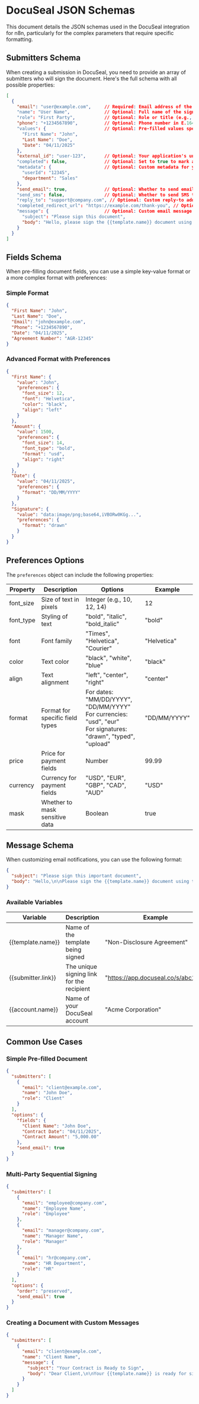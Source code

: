 # DocuSeal JSON Schemas

This document details the JSON schemas used in the DocuSeal integration for n8n, particularly for the complex parameters that require specific formatting.

## Submitters Schema

When creating a submission in DocuSeal, you need to provide an array of submitters who will sign the document. Here's the full schema with all possible properties:

```json
[
  {
    "email": "user@example.com",     // Required: Email address of the signer
    "name": "User Name",             // Optional: Full name of the signer
    "role": "First Party",           // Optional: Role or title (e.g., "Signer", "Approver", "Client")
    "phone": "+1234567890",          // Optional: Phone number in E.164 format for SMS notifications
    "values": {                      // Optional: Pre-filled values specific to this submitter
      "First Name": "John",
      "Last Name": "Doe",
      "Date": "04/11/2025"
    },
    "external_id": "user-123",       // Optional: Your application's unique identifier
    "completed": false,              // Optional: Set to true to mark as auto-signed
    "metadata": {                    // Optional: Custom metadata for your application
      "userId": "12345",
      "department": "Sales"
    },
    "send_email": true,              // Optional: Whether to send email to this submitter
    "send_sms": false,               // Optional: Whether to send SMS to this submitter
    "reply_to": "support@company.com", // Optional: Custom reply-to address for notifications
    "completed_redirect_url": "https://example.com/thank-you", // Optional: Custom redirect URL
    "message": {                     // Optional: Custom email message
      "subject": "Please sign this document",
      "body": "Hello, please sign the {{template.name}} document using this link: {{submitter.link}}"
    }
  }
]
```

## Fields Schema

When pre-filling document fields, you can use a simple key-value format or a more complex format with preferences:

### Simple Format

```json
{
  "First Name": "John",
  "Last Name": "Doe",
  "Email": "john@example.com",
  "Phone": "+1234567890",
  "Date": "04/11/2025",
  "Agreement Number": "AGR-12345"
}
```

### Advanced Format with Preferences

```json
{
  "First Name": {
    "value": "John",
    "preferences": {
      "font_size": 12,
      "font": "Helvetica",
      "color": "black",
      "align": "left"
    }
  },
  "Amount": {
    "value": 1500,
    "preferences": {
      "font_size": 14,
      "font_type": "bold",
      "format": "usd",
      "align": "right"
    }
  },
  "Date": {
    "value": "04/11/2025",
    "preferences": {
      "format": "DD/MM/YYYY"
    }
  },
  "Signature": {
    "value": "data:image/png;base64,iVBORw0KGg...",
    "preferences": {
      "format": "drawn"
    }
  }
}
```

## Preferences Options

The `preferences` object can include the following properties:

| Property   | Description                           | Options                                    | Example           |
|------------|---------------------------------------|--------------------------------------------|-------------------|
| font_size  | Size of text in pixels                | Integer (e.g., 10, 12, 14)                | 12                |
| font_type  | Styling of text                       | "bold", "italic", "bold_italic"           | "bold"            |
| font       | Font family                           | "Times", "Helvetica", "Courier"           | "Helvetica"       |
| color      | Text color                            | "black", "white", "blue"                  | "black"           |
| align      | Text alignment                        | "left", "center", "right"                 | "center"          |
| format     | Format for specific field types       | For dates: "MM/DD/YYYY", "DD/MM/YYYY"<br>For currencies: "usd", "eur"<br>For signatures: "drawn", "typed", "upload" | "DD/MM/YYYY"     |
| price      | Price for payment fields              | Number                                     | 99.99             |
| currency   | Currency for payment fields           | "USD", "EUR", "GBP", "CAD", "AUD"         | "USD"             |
| mask       | Whether to mask sensitive data        | Boolean                                    | true              |

## Message Schema

When customizing email notifications, you can use the following format:

```json
{
  "subject": "Please sign this important document",
  "body": "Hello,\n\nPlease sign the {{template.name}} document using this link: {{submitter.link}}\n\nThank you,\n{{account.name}}"
}
```

### Available Variables

| Variable         | Description                              | Example                            |
|------------------|------------------------------------------|-----------------------------------|
| {{template.name}}| Name of the template being signed        | "Non-Disclosure Agreement"        |
| {{submitter.link}}| The unique signing link for the recipient| "https://app.docuseal.co/s/abc123"|
| {{account.name}} | Name of your DocuSeal account            | "Acme Corporation"                |

## Common Use Cases

### Simple Pre-filled Document

```json
{
  "submitters": [
    {
      "email": "client@example.com",
      "name": "John Doe",
      "role": "Client"
    }
  ],
  "options": {
    "fields": {
      "Client Name": "John Doe",
      "Contract Date": "04/11/2025",
      "Contract Amount": "5,000.00"
    },
    "send_email": true
  }
}
```

### Multi-Party Sequential Signing

```json
{
  "submitters": [
    {
      "email": "employee@company.com",
      "name": "Employee Name",
      "role": "Employee"
    },
    {
      "email": "manager@company.com",
      "name": "Manager Name",
      "role": "Manager"
    },
    {
      "email": "hr@company.com",
      "name": "HR Department",
      "role": "HR"
    }
  ],
  "options": {
    "order": "preserved",
    "send_email": true
  }
}
```

### Creating a Document with Custom Messages

```json
{
  "submitters": [
    {
      "email": "client@example.com",
      "name": "Client Name",
      "message": {
        "subject": "Your Contract is Ready to Sign",
        "body": "Dear Client,\n\nYour {{template.name}} is ready for signature. Please click here: {{submitter.link}}\n\nThank you,\nYour Team"
      }
    }
  ]
}
```
